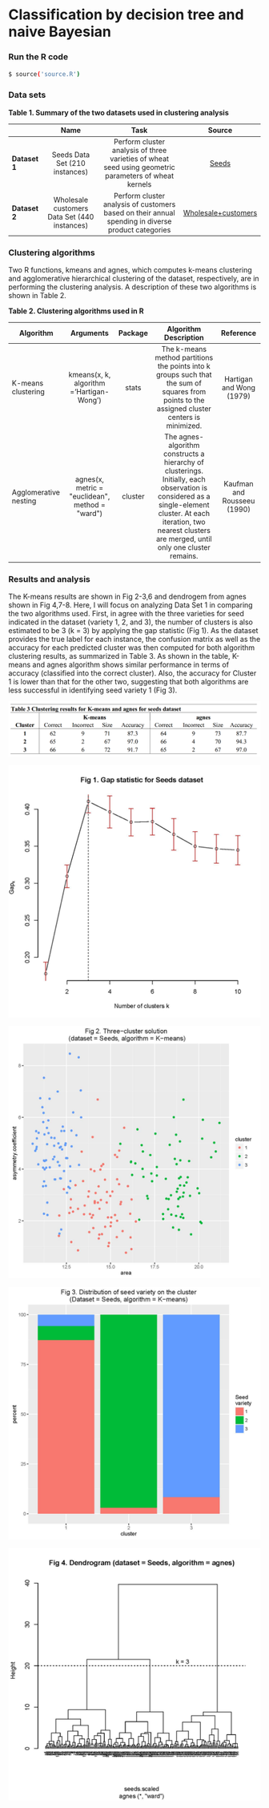 # Classification by decision tree and naive Bayesian

### Run the R code 
```sh
$ source('source.R')
```

### Data sets 

**Table 1. Summary of the two datasets used in clustering analysis**

|               | Name           | Task  | Source |
| ------------- |:-------------:|:-----:|:-----:|
| **Dataset 1**     | Seeds Data Set (210 instances) | Perform cluster analysis of three varieties of wheat seed using geometric parameters of wheat kernels  | [Seeds][Seeds] |
| **Dataset 2**     |  Wholesale customers Data Set (440 instances)      |   Perform cluster analysis of customers based on their annual spending in diverse product categories |[Wholesale+customers][Wholesale] |


### Clustering algorithms 
Two R functions, kmeans and agnes, which computes k-means clustering and agglomerative hierarchical clustering of the dataset, respectively, are in performing the clustering analysis. A description of these two algorithms is shown in Table 2. 

**Table 2. Clustering algorithms used in R**


|     Algorithm    | Arguments   | Package  | Algorithm Description | Reference | 
| ------------- |:-------------:|:-----:|:-----:|:-----:|
|K-means clustering |	kmeans(x, k, algorithm =‘Hartigan-Wong’)|	stats|	The k-means method partitions the points into k groups such that the sum of squares from points to the assigned cluster centers is minimized. |	Hartigan and Wong (1979) |
|Agglomerative nesting|	agnes(x, metric = "euclidean", method = "ward")	|cluster|	The agnes-algorithm constructs a hierarchy of clusterings. Initially, each observation is considered as a single-element cluster. At each iteration, two nearest clusters are merged, until only one cluster remains.|	Kaufman and Rousseeu (1990)|

### Results and analysis
The K-means results are shown in Fig 2-3,6 and dendrogem from agnes shown in Fig 4,7-8. Here, I will focus on analyzing Data Set 1 in comparing the two algorithms used. First, in agree with the three varieties for seed indicated in the dataset (variety 1, 2, and 3), the number of clusters is also estimated to be 3 (k = 3) by applying the gap statistic (Fig 1). As the dataset provides the true label for each instance, the confusion matrix as well as the accuracy for each predicted cluster was then computed for both algorithm clustering results, as summarized in Table 3. As shown in the table, K-means and agnes algorithm shows similar performance in terms of accuracy (classified into the correct cluster). Also, the accuracy for Cluster 1 is lower than that for the other two, suggesting that both algorithms are less successful in identifying seed variety 1 (Fig 3).  

   ![alt tag](https://raw.githubusercontent.com/lvncnt/data-mining/master/clustering/Table3.png)

![alt tag](https://raw.githubusercontent.com/lvncnt/data-mining/master/clustering/Fig_1.jpg)

![alt tag](https://raw.githubusercontent.com/lvncnt/data-mining/master/clustering/Fig_2.jpg)

![alt tag](https://raw.githubusercontent.com/lvncnt/data-mining/master/clustering/Fig_3.jpg)

![alt tag](https://raw.githubusercontent.com/lvncnt/data-mining/master/clustering/FIg_4.jpg)

 
   [Seeds]: <https://archive.ics.uci.edu/ml/datasets/seeds#>
   [Wholesale]: <https://archive.ics.uci.edu/ml/datasets/Wholesale+customers>
   
   



 
    
